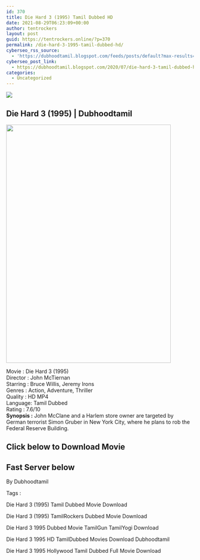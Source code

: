 ```yaml
---
id: 370
title: Die Hard 3 (1995) Tamil Dubbed HD
date: 2021-08-29T06:23:09+00:00
author: tentrockers
layout: post
guid: https://tentrockers.online/?p=370
permalink: /die-hard-3-1995-tamil-dubbed-hd/
cyberseo_rss_source:
  - 'https://dubhoodtamil.blogspot.com/feeds/posts/default?max-results=150&start-index=151'
cyberseo_post_link:
  - https://dubhoodtamil.blogspot.com/2020/07/die-hard-3-tamil-dubbed-hd.html
categories:
  - Uncategorized
---
```

<div class="media_block">
  <img src="https://1.bp.blogspot.com/-is3Dfrvykec/XwAyILIaVZI/AAAAAAAABqA/sTRhI1Ev-mscq1grbnIi0Fvqt4IwRWuRgCNcBGAsYHQ/s72-c/4d9ea79bc475ef3f6f1a29117edffce2.jpg" class="media_thumbnail" />
</div>

<div dir="ltr" trbidi="on" readability="24.425257731959">
  <h2>
    <span>Die Hard 3 (1995) | Dubhoodtamil</span>
  </h2>
  
  <div class="separator">
    <a href="https://1.bp.blogspot.com/-is3Dfrvykec/XwAyILIaVZI/AAAAAAAABqA/sTRhI1Ev-mscq1grbnIi0Fvqt4IwRWuRgCNcBGAsYHQ/s1600/4d9ea79bc475ef3f6f1a29117edffce2.jpg" imageanchor="1"><img loading="lazy" border="0" data-original-height="1600" data-original-width="1111" height="640" src="https://1.bp.blogspot.com/-is3Dfrvykec/XwAyILIaVZI/AAAAAAAABqA/sTRhI1Ev-mscq1grbnIi0Fvqt4IwRWuRgCNcBGAsYHQ/s640/4d9ea79bc475ef3f6f1a29117edffce2.jpg" width="442" /></a>
  </div>
  
  <p>
    Movie<span> </span>:<span> </span>Die Hard 3 (1995)<br />Director<span> </span>:<span> </span>John McTiernan<br />Starring<span> </span>:<span> </span>Bruce Willis, Jeremy Irons<br />Genres<span> </span>:<span> </span>Action, Adventure, Thriller<br />Quality<span> </span>:<span> </span>HD MP4<br />Language:<span> </span>Tamil Dubbed<br />Rating<span> </span>:<span> </span>7.6/10<br /><b>Synopsis :</b> John McClane and a Harlem store owner are targeted by German terrorist Simon Gruber in New York City, where he plans to rob the Federal Reserve Building.
  </p>
  
  <h2>
    <span>Click below to Download Movie</span>
  </h2>
  
  <h2>
    <span>Fast Server below</span>
  </h2>
  
  <p>
    <span>By Dubhoodtamil</span>
  </p>
  
  <p>
    <span>Tags :</span>
  </p>
  
  <p>
    <span>Die Hard 3 (1995) Tamil Dubbed Movie Download</span>
  </p>
  
  <p>
    <span>Die Hard 3 (1995) TamilRockers Dubbed Movie Download</span>
  </p>
  
  <p>
    <span>Die Hard 3 1995 Dubbed Movie TamilGun TamilYogi Download</span>
  </p>
  
  <p>
    <span>Die Hard 3 1995 HD TamilDubbed Movies Download Dubhoodtamil</span>
  </p>
  
  <p>
    <span>Die Hard 3 1995 Hollywood Tamil Dubbed Full Movie Download</span>
  </p>
</div>